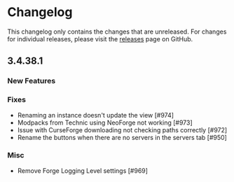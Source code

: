 # Changelog

This changelog only contains the changes that are unreleased. For changes for individual releases, please visit the
[releases](https://github.com/ATLauncher/ATLauncher/releases) page on GitHub.

## 3.4.38.1

### New Features

### Fixes
- Renaming an instance doesn't update the view [#974]
- Modpacks from Technic using NeoForge not working [#973]
- Issue with CurseForge downloading not checking paths correctly [#972]
- Rename the buttons when there are no servers in the servers tab [#950]

### Misc
- Remove Forge Logging Level settings [#969]